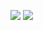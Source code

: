![](http://www.plantuml.com/plantuml/proxy?cache=no&src=https://raw.githubusercontent.com/ip-85/pm/master/docs/UML/Manager-2lvl/createTaskRoom.puml)
![](http://www.plantuml.com/plantuml/proxy?cache=no&src=https://raw.githubusercontent.com/ip-85/pm/master/docs/UML/Manager-2lvl/editTaskRoom.puml)
